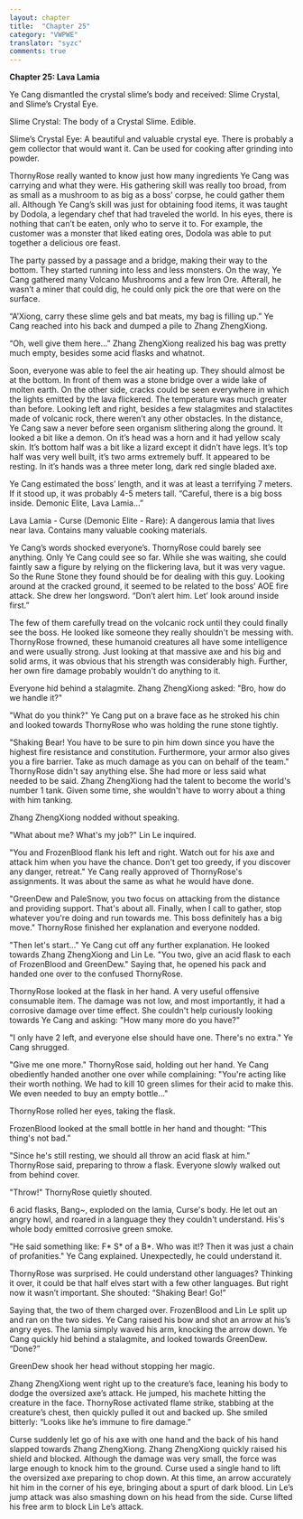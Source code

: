 ```yaml
---
layout: chapter
title:  "Chapter 25"
category: "VWPWE"
translator: "syzc"
comments: true
---
```


**Chapter 25: Lava Lamia**
 
Ye Cang dismantled the crystal slime’s body and received: Slime Crystal, and Slime’s Crystal Eye. 
 
Slime Crystal: The body of a Crystal Slime. Edible.
 
Slime’s Crystal Eye: A beautiful and valuable crystal eye. There is probably a gem collector that would want it. Can be used for cooking after grinding into powder.
 
ThornyRose really wanted to know just how many ingredients Ye Cang was carrying and what they were. His gathering skill was really too broad, from as small as a mushroom to as big as a boss’ corpse, he could gather them all. Although Ye Cang’s skill was just for obtaining food items, it was taught by Dodola, a legendary chef that had traveled the world. In his eyes, there is nothing that can’t be eaten, only who to serve it to. For example, the customer was a monster that liked eating ores, Dodola was able to put together a delicious ore feast. 
 
The party passed by a passage and a bridge, making their way to the bottom. They started running into less and less monsters. On the way, Ye Cang gathered many Volcano Mushrooms and a few Iron Ore. Afterall, he wasn’t a miner that could dig, he could only pick the ore that were on the surface.
 
“A’Xiong, carry these slime gels and bat meats, my bag is filling up.” Ye Cang reached into his back and dumped a pile to Zhang ZhengXiong.
 
“Oh, well give them here...” Zhang ZhengXiong realized his bag was pretty much empty, besides some acid flasks and whatnot.
 
Soon, everyone was able to feel the air heating up. They should almost be at the bottom. In front of them was a stone bridge over a wide lake of molten earth. On the other side, cracks could be seen everywhere in which the lights emitted by the lava flickered. The temperature was much greater than before. Looking left and right, besides a few stalagmites and stalactites made of volcanic rock, there weren’t any other obstacles. In the distance, Ye Cang saw a never before seen organism slithering along the ground. It looked a bit like a demon. On it’s head was a horn and it had yellow scaly skin. It’s bottom half was a bit like a lizard except it didn’t have legs. It’s top half was very well built, it’s two arms extremely buff. It appeared to be resting. In it’s hands was a three meter long, dark red single bladed axe.
 
Ye Cang estimated the boss’ length, and it was at least a terrifying 7 meters. If it stood up, it was probably 4-5 meters tall. “Careful, there is a big boss inside. Demonic Elite, Lava Lamia...”
 
Lava Lamia - Curse (Demonic Elite - Rare): A dangerous lamia that lives near lava. Contains many valuable cooking materials.
 
Ye Cang’s words shocked everyone’s. ThornyRose could barely see anything. Only Ye Cang could see so far. While she was waiting, she could faintly saw a figure by relying on the flickering lava, but it was very vague. So the Rune Stone they found should be for dealing with this guy. Looking around at the cracked ground, it seemed to be related to the boss’ AOE fire attack. She drew her longsword. “Don’t alert him. Let’ look around inside first.”
 
The few of them carefully tread on the volcanic rock until they could finally see the boss. He looked like someone they really shouldn't be messing with. ThornyRose frowned, these humanoid creatures all have some intelligence and were usually strong. Just looking at that massive axe and his big and solid arms, it was obvious that his strength was considerably high. Further, her own fire damage probably wouldn't do anything to it.
 
Everyone hid behind a stalagmite. Zhang ZhengXiong asked: "Bro, how do we handle it?"
 
"What do you think?" Ye Cang put on a brave face as he stroked his chin and looked towards ThornyRose who was holding the rune stone tightly.
 
"Shaking Bear! You have to be sure to pin him down since you have the highest fire resistance and constitution. Furthermore, your armor also gives you a fire barrier. Take as much damage as you can on behalf of the team." ThornyRose didn't say anything else. She had more or less said what needed to be said. Zhang ZhengXiong had the talent to become the world's number 1 tank. Given some time, she wouldn't have to worry about a thing with him tanking.
 
Zhang ZhengXiong nodded without speaking.
 
"What about me? What's my job?" Lin Le inquired.
 
"You and FrozenBlood flank his left and right. Watch out for his axe and attack him when you have the chance. Don't get too greedy, if you discover any danger, retreat." Ye Cang really approved of ThornyRose's assignments. It was about the same as what he would have done.
 
"GreenDew and PaleSnow, you two focus on attacking from the distance and providing support. That's about all. Finally, when I call to gather, stop whatever you're doing and run towards me. This boss definitely has a big move." ThornyRose finished her explanation and everyone nodded.
 
"Then let's start..." Ye Cang cut off any further explanation. He looked towards Zhang ZhengXiong and Lin Le. "You two, give an acid flask to each of FrozenBlood and GreenDew." Saying that, he opened his pack and handed one over to the confused ThornyRose.
 
ThornyRose looked at the flask in her hand. A very useful offensive consumable item. The damage was not low, and most importantly, it had a corrosive damage over time effect. She couldn't help curiously looking towards Ye Cang and asking: "How many more do you have?"
 
"I only have 2 left, and everyone else should have one. There's no extra." Ye Cang shrugged.
 
"Give me one more." ThornyRose said, holding out her hand. Ye Cang obediently handed another one over while complaining:  "You're acting like their worth nothing. We had to kill 10 green slimes for their acid to make this. We even needed to buy an empty bottle..."
 
ThornyRose rolled her eyes, taking the flask.
 
FrozenBlood looked at the small bottle in her hand and thought: “This thing's not bad.”
 
"Since he's still resting, we should all throw an acid flask at him." ThornyRose said, preparing to throw a flask. Everyone slowly walked out from behind cover.
 
"Throw!" ThornyRose quietly shouted.
 
6 acid flasks, Bang~, exploded on the lamia, Curse's body. He let out an angry howl, and roared in a language they they couldn't understand. His's whole body emitted corrosive green smoke. 
 
"He said something like: F\* S\* of a B\*. Who was it!? Then it was just a chain of profanities." Ye Cang explained. Unexpectedly, he could understand it.
 
ThornyRose was surprised. He could understand other languages? Thinking it over, it could be that half elves start with a few other languages. But right now it wasn’t important. She shouted: “Shaking Bear! Go!”
 
Saying that, the two of them charged over. FrozenBlood and Lin Le split up and ran on the two sides. Ye Cang raised his bow and shot an arrow at his’s angry eyes. The lamia simply waved his arm, knocking the arrow down. Ye Cang quickly hid behind a stalagmite, and looked towards GreenDew. “Done?”
 
GreenDew shook her head without stopping her magic.
 
Zhang ZhengXiong went right up to the creature’s face, leaning his body to dodge the oversized axe’s attack. He jumped, his machete hitting the creature in the face. ThornyRose activated flame strike, stabbing at the creature’s chest, then quickly pulled it out and backed up. She smiled bitterly: “Looks like he’s immune to fire damage.”
 
Curse suddenly let go of his axe with one hand and the back of his hand slapped towards Zhang ZhengXiong. Zhang ZhengXiong quickly raised his shield and blocked. Although the damage was very small, the force was large enough to knock him to the ground. Curse used a single hand to lift the oversized axe preparing to chop down. At this time, an arrow accurately hit him in the corner of his eye, bringing about a spurt of dark blood. Lin Le’s jump attack was also smashing down on his head from the side. Curse lifted his free arm to block Lin Le’s attack.